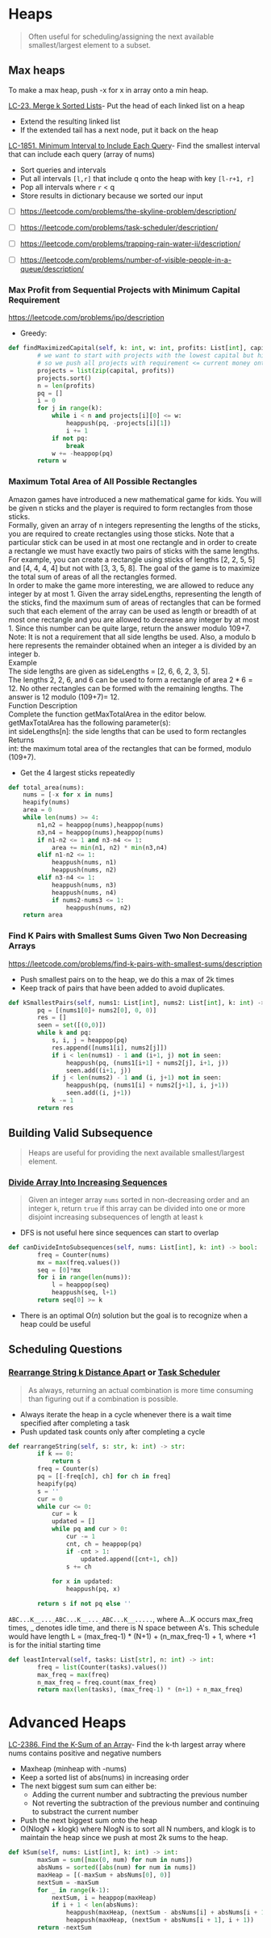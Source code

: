 ---
---

# Heaps
> Often useful for scheduling/assigning the next available smallest/largest element to a subset. 
## Max heaps
To make a max heap, push -x for x in array onto a min heap.

[LC-23. Merge k Sorted Lists](</docs/Some Leetcode Questions/LC-23. Merge k Sorted Lists.md>)- Put the head of each linked list on a heap
- Extend the resulting linked list
- If the extended tail has a next node, put it back on the heap

[LC-1851. Minimum Interval to Include Each Query](</docs/Some Leetcode Questions/LC-1851. Minimum Interval to Include Each Query.md>)- Find the smallest interval that can include each query (array of nums)
- Sort queries and intervals
- Put all intervals ``[l,r]`` that include q onto the heap with key ``[l-r+1, r]``
- Pop all intervals where `r` < q
- Store results in dictionary because we sorted our input 

- [ ] https://leetcode.com/problems/the-skyline-problem/description/

- [ ] https://leetcode.com/problems/task-scheduler/description/

- [ ] https://leetcode.com/problems/trapping-rain-water-ii/description/
- [ ] https://leetcode.com/problems/number-of-visible-people-in-a-queue/description/

### Max Profit from Sequential Projects with Minimum Capital Requirement
https://leetcode.com/problems/ipo/description
- Greedy: 
```python
def findMaximizedCapital(self, k: int, w: int, profits: List[int], capital: List[int]) -> int:
        # we want to start with projects with the lowest capital but highest profits
        # so we push all projects with requirement <= current money onto a maxheap
        projects = list(zip(capital, profits))
        projects.sort()
        n = len(profits)
        pq = []
        i = 0
        for j in range(k):
            while i < n and projects[i][0] <= w:
                heappush(pq, -projects[i][1])
                i += 1
            if not pq:
                break
            w += -heappop(pq)
        return w

```

### Maximum Total Area of All Possible Rectangles
Amazon games have introduced a new mathematical game for kids. You will be given n sticks and the player is required to form rectangles from those sticks.  
Formally, given an array of n integers representing the lengths of the sticks, you are required to create rectangles using those sticks. Note that a particular stick can be used in at most one rectangle and in order to create a rectangle we must have exactly two pairs of sticks with the same lengths. For example, you can create a rectangle using sticks of lengths [2, 2, 5, 5] and [4, 4, 4, 4] but not with [3, 3, 5, 8]. The goal of the game is to maximize the total sum of areas of all the rectangles formed.  
In order to make the game more interesting, we are allowed to reduce any integer by at most 1. Given the array sideLengths, representing the length of the sticks, find the maximum sum of areas of rectangles that can be formed such that each element of the array can be used as length or breadth of at most one rectangle and you are allowed to decrease any integer by at most 1. Since this number can be quite large, return the answer modulo 109+7.  
Note: It is not a requirement that all side lengths be used. Also, a modulo b here represents the remainder obtained when an integer a is divided by an integer b.  
Example  
The side lengths are given as sideLengths = [2, 6, 6, 2, 3, 5].  
The lengths 2, 2, 6, and 6 can be used to form a rectangle of area $2*6=12$. No other rectangles can be formed with the remaining lengths. The answer is 12 modulo (109+7)= 12.  
Function Description  
Complete the function getMaxTotalArea in the editor below.  
getMaxTotalArea has the following parameter(s):  
int sideLengths[n]: the side lengths that can be used to form rectangles  
Returns  
int: the maximum total area of the rectangles that can be formed, modulo (109+7).

- Get the 4 largest sticks repeatedly
```python
def total_area(nums):
	nums = [-x for x in nums]
	heapify(nums)
	area = 0
	while len(nums) >= 4:
		n1,n2 = heappop(nums),heappop(nums)
		n3,n4 = heappop(nums),heappop(nums)
		if n1-n2 <= 1 and n3-n4 <= 1:
			area += min(n1, n2) * min(n3,n4)
		elif n1-n2 <= 1:
			heappush(nums, n1)
			heappush(nums, n2)
		elif n3-n4 <= 1:
			heappush(nums, n3)
			heappush(nums, n4)
			if nums2-nums3 <= 1:
				heappush(nums, n2)
	return area
```

### Find K Pairs with Smallest Sums Given Two Non Decreasing Arrays
https://leetcode.com/problems/find-k-pairs-with-smallest-sums/description
- Push smallest pairs on to the heap, we do this a max of 2k times
- Keep track of pairs that have been added to avoid duplicates. 

```python
def kSmallestPairs(self, nums1: List[int], nums2: List[int], k: int) -> List[List[int]]:
        pq = [(nums1[0]+ nums2[0], 0, 0)]
        res = []
        seen = set([(0,0)])
        while k and pq:
            s, i, j = heappop(pq)
            res.append([nums1[i], nums2[j]])
            if i < len(nums1) - 1 and (i+1, j) not in seen:
                heappush(pq, (nums1[i+1] + nums2[j], i+1, j))
                seen.add((i+1, j))
            if j < len(nums2) - 1 and (i, j+1) not in seen:
                heappush(pq, (nums1[i] + nums2[j+1], i, j+1))
                seen.add((i, j+1))
            k -= 1
        return res
```

## Building Valid Subsequence
> Heaps are useful for providing the next available smallest/largest element. 

### [Divide Array Into Increasing Sequences](https://leetcode.com/problems/divide-array-into-increasing-sequences/)
>Given an integer array `nums` sorted in non-decreasing order and an integer `k`, return `true` if this array can be divided into one or more disjoint increasing subsequences of length at least `k`
- DFS is not useful here since sequences can start to overlap
```python
def canDivideIntoSubsequences(self, nums: List[int], k: int) -> bool:
        freq = Counter(nums)
        mx = max(freq.values())
        seq = [0]*mx
        for i in range(len(nums)):
            l = heappop(seq)
            heappush(seq, l+1)
        return seq[0] >= k
```
- There is an optimal O($n$) solution but the goal is to recognize when a heap could be useful

## Scheduling Questions
### [Rearrange String k Distance Apart](https://leetcode.com/problems/rearrange-string-k-distance-apart/) or [Task Scheduler](https://leetcode.com/problems/task-scheduler/)
> As always, returning an actual combination is more time consuming than figuring out if a combination is possible.

- Always iterate the heap in a cycle whenever there is a wait time specified after completing a task
- Push updated task counts only after completing a cycle

```python
def rearrangeString(self, s: str, k: int) -> str:
        if k == 0:
            return s
        freq = Counter(s)
        pq = [[-freq[ch], ch] for ch in freq]
        heapify(pq)
        s = ''
        cur = 0
        while cur <= 0:
            cur = k 
            updated = []
            while pq and cur > 0:
                cur -= 1
                cnt, ch = heappop(pq)
                if -cnt > 1:
                    updated.append([cnt+1, ch])
                s += ch
            
            for x in updated:
                heappush(pq, x)

        return s if not pq else ''
```

`ABC...K__..._ABC...K__..._ABC...K__.....`, where A...K occurs max_freq times, _ denotes idle time, and there is N space between A's. This schedule would have length L = (max_freq-1) * (N+1) + (n_max_freq-1) + 1, where +1 is for the initial starting time

```python
def leastInterval(self, tasks: List[str], n: int) -> int:
        freq = list(Counter(tasks).values())
        max_freq = max(freq)
        n_max_freq = freq.count(max_freq)
        return max(len(tasks), (max_freq-1) * (n+1) + n_max_freq)
```

# Advanced Heaps

[LC-2386. Find the K-Sum of an Array](</docs/Some Leetcode Questions/LC-2386. Find the K-Sum of an Array.md>)- Find the k-th largest array where nums contains positive and negative numbers
- Maxheap (minheap with -nums)
- Keep a sorted list of abs(nums) in increasing order
- The next biggest sum sum can either be:
	- Adding the current number and subtracting the previous number
	- Not reverting the subtraction of the previous number and continuing to substract the current number
- Push the next biggest sum onto the heap
- O(NlogN + klogk) where NlogN is to sort all N numbers, and klogk is to maintain the heap since we push at most 2k sums to the heap.

```python
def kSum(self, nums: List[int], k: int) -> int:
        maxSum = sum([max(0, num) for num in nums])
        absNums = sorted([abs(num) for num in nums])
        maxHeap = [(-maxSum + absNums[0], 0)]
        nextSum = -maxSum
        for _ in range(k-1):
            nextSum, i = heappop(maxHeap)
            if i + 1 < len(absNums):
                heappush(maxHeap, (nextSum - absNums[i] + absNums[i + 1], i + 1))
                heappush(maxHeap, (nextSum + absNums[i + 1], i + 1))
        return -nextSum
```